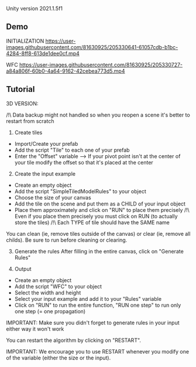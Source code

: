 Unity version 2021.1.5f1

## Demo

INITIALIZATION
https://user-images.githubusercontent.com/81630925/205330641-61057cdb-b1bc-4284-8ff8-613de1dee0cf.mp4

WFC
https://user-images.githubusercontent.com/81630925/205330727-a84a806f-60b0-4a64-9162-42cebea773d5.mp4



## Tutorial

3D VERSION:

/!\ Data backup might not handled so when you reopen a scene it's better to restart from scratch

1) Create tiles
- Import/Create your prefab
- Add the script "Tile" to each one of your prefab
- Enter the "Offset" variable --> If your pivot point isn't at the center of your tile modify the offset so that it's placed at the center

2) Create the input example
- Create an empty object
- Add the script "SimpleTiledModelRules" to your object
- Choose the size of your canvas 
- Add the tile on the scene and put them as a CHILD of your input object
- Place them approximately and click on "RUN" to place them precisely 
/!\ Even if you place them precisely you must click on RUN (to actually store the tiles)
/!\ Each TYPE of tile should have the SAME name

You can clean (ie, remove tiles outside of the canvas) or clear (ie, remove all childs). Be sure to run before cleaning or clearing.

3) Generate the rules
After filling in the entire canvas, click on "Generate Rules"

4) Output 
- Create an empty object
- Add the script "WFC" to your object
- Select the width and height
- Select your input example and add it to your "Rules" variable
- Click on "RUN" to run the entire function, "RUN one step" to run only one step (= one propagation)

IMPORTANT: Make sure you didn't forget to generate rules in your input either way it won't work

You can restart the algorithm by clicking on "RESTART". 

IMPORTANT: We encourage you to use RESTART whenever you modify one of the variable (either the size or the input).
